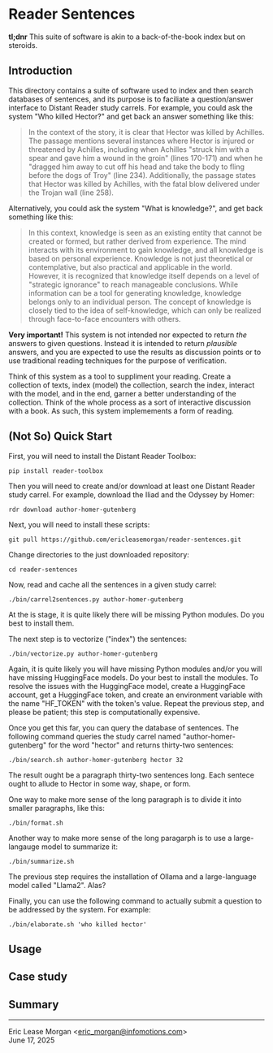 

Reader Sentences
==================

**tl;dnr**  This suite of software is akin to a back-of-the-book index but on steroids.


Introduction
------------

This directory contains a suite of software used to index and then search databases of sentences, and its purpose is to faciliate a question/answer interface to Distant Reader study carrels. For example, you could ask the system "Who killed Hector?" and get back an answer something like this:

> In the context of the story, it is clear that Hector was killed by
Achilles. The passage mentions several instances where Hector is injured
or threatened by Achilles, including when Achilles "struck him with a
spear and gave him a wound in the groin" (lines 170-171) and when he
"dragged him away to cut off his head and take the body to fling before
the dogs of Troy" (line 234). Additionally, the passage states that
Hector was killed by Achilles, with the fatal blow delivered under the
Trojan wall (line 258).

Alternatively, you could ask the system "What is knowledge?", and get back something like this:

> In this context, knowledge is seen as an existing entity that cannot be
created or formed, but rather derived from experience. The mind interacts
with its environment to gain knowledge, and all knowledge is based on
personal experience. Knowledge is not just theoretical or contemplative,
but also practical and applicable in the world. However, it is recognized
that knowledge itself depends on a level of "strategic ignorance" to reach
manageable conclusions. While information can be a tool for generating
knowledge, knowledge belongs only to an individual person. The concept
of knowledge is closely tied to the idea of self-knowledge, which can
only be realized through face-to-face encounters with others.

**Very important!** This system is not intended nor expected to return <em>the</em> answers to given questions. Instead it is intended to return <em>plausible</em> answers, and you are expected to use the results as discussion points or to use traditional reading techniques for the purpose of verification.

Think of this system as a tool to suppliment your reading. Create a collection of texts, index (model) the collection, search the index, interact with the model, and in the end, garner a better understanding of the collection. Think of the whole process as a sort of interactive discussion with a book. As such, this system implemements a form of reading. 


(Not So) Quick Start
--------------------

First, you will need to install the Distant Reader Toolbox:

    pip install reader-toolbox

Then you will need to create and/or download at least one Distant Reader study carrel. For example, download the Iliad and the Odyssey by Homer:

	rdr download author-homer-gutenberg

Next, you will need to install these scripts:

    git pull https://github.com/ericleasemorgan/reader-sentences.git

Change directories to the just downloaded repository:

	cd reader-sentences

Now, read and cache all the sentences in a given study carrel:

	./bin/carrel2sentences.py author-homer-gutenberg

At the is stage, it is quite likely there will be missing Python modules. Do you best to install them.

The next step is to vectorize ("index") the sentences:

	./bin/vectorize.py author-homer-gutenberg
	
Again, it is quite likely you will have missing Python modules and/or you will have missing HuggingFace models. Do your best to install the modules. To resolve the issues with the HuggingFace model, create a HuggingFace account, get a HuggingFace token, and create an environment variable with the name "HF_TOKEN" with the token's value. Repeat the previous step, and please be patient; this step is computationally expensive.

Once you get this far, you can query the database of sentences. The following command queries the study carrel named "author-homer-gutenberg" for the word "hector" and returns thirty-two sentences:

	./bin/search.sh author-homer-gutenberg hector 32

The result ought be a paragraph thirty-two sentences long. Each sentece ought to allude to Hector in some way, shape, or form.

One way to make more sense of the long paragraph is to divide it into smaller paragraphs, like this:

	./bin/format.sh

Another way to make more sense of the long paragarph is to use a large-langauge model to summarize it:

	./bin/summarize.sh

The previous step requires the installation of Ollama and a large-language model called "Llama2". Alas?

Finally, you can use the following command to actually submit a question to be addressed by the system. For example:

	./bin/elaborate.sh 'who killed hector'
	
	
Usage
-----


Case study
----------


Summary
-------


---
Eric Lease Morgan &lt;eric_morgan@infomotions.com&gt;  
June 17, 2025